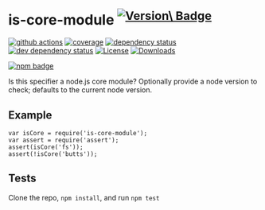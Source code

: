 is-core-module <sup>[![Version\ Badge](https://versionbadg.es/inspect-js/is-core-module.svg)](https://npmjs.org/package/is-core-module)</sup>
=============================================================================================================================================

[![github actions](https://img.shields.io/endpoint?url=https://github-actions-badge-u3jn4tfpocch.runkit.sh/inspect-js/is-core-module)](https://github.com/inspect-js/is-core-module/actions) [![coverage](https://codecov.io/gh/inspect-js/is-core-module/branch/main/graphs/badge.svg)](https://app.codecov.io/gh/inspect-js/is-core-module/) [![dependency status](https://david-dm.org/inspect-js/is-core-module.svg)](https://david-dm.org/inspect-js/is-core-module) [![dev dependency status](https://david-dm.org/inspect-js/is-core-module/dev-status.svg)](https://david-dm.org/inspect-js/is-core-module#info=devDependencies) [![License](https://img.shields.io/npm/l/is-core-module.svg)](LICENSE) [![Downloads](https://img.shields.io/npm/dm/is-core-module.svg)](https://npm-stat.com/charts.html?package=is-core-module)

[![npm badge](https://nodei.co/npm/is-core-module.png?downloads=true&stars=true)](https://npmjs.org/package/is-core-module)

Is this specifier a node.js core module? Optionally provide a node version to check; defaults to the current node version.

Example
-------

    var isCore = require('is-core-module');
    var assert = require('assert');
    assert(isCore('fs'));
    assert(!isCore('butts'));

Tests
-----

Clone the repo, `npm install`, and run `npm test`
